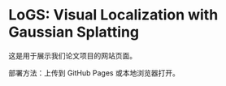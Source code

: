 # LoGS: Visual Localization with Gaussian Splatting

这是用于展示我们论文项目的网站页面。

部署方法：上传到 GitHub Pages 或本地浏览器打开。